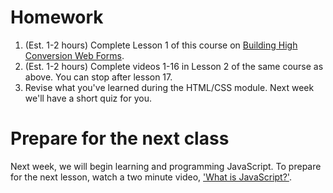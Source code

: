 # Homework

1. (Est. 1-2 hours) Complete Lesson 1 of this course on [Building High Conversion Web Forms](https://eu.udacity.com/course/building-high-conversion-web-forms--ud890).
1. (Est. 1-2  hours) Complete videos 1-16 in Lesson 2 of the same course as above. You can stop after lesson 17.
1. Revise what you've learned during the HTML/CSS module. Next week we'll have a short quiz for you.

# Prepare for the next class

Next week, we will begin learning and programming JavaScript. To prepare for the next lesson, watch a two minute video, ['What is JavaScript?'](https://www.youtube.com/watch?v=nItSSTwBvSU).
